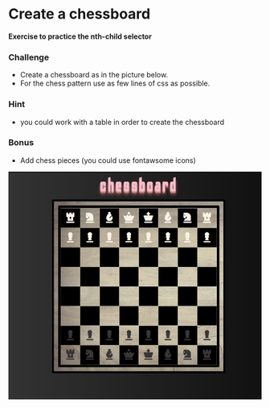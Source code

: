 # **Create a chessboard** 
**Exercise to practice the nth-child selector**



### Challenge

* Create a chessboard as in the picture below.
* For the chess pattern use as few lines of css as possible.

### Hint

* you could work with a table in order to create the chessboard

### Bonus

* Add chess pieces (you could use fontawsome icons)


![mock](/img/chessboard.jpeg)

